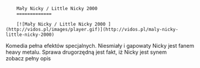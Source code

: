 
        Mały Nicky / Little Nicky 2000 
        =============
        
        [![Mały Nicky / Little Nicky 2000 ](http://vidos.pl/images/player.gif)](http://vidos.pl/maly-nicky-little-nicky-2000)
        
        
 Komedia pełna efektów specjalnych. Niesmiały i gapowaty Nicky jest fanem heavy metalu. Sprawa drugorzędną jest fakt, iż Nicky jest synem zobacz pełny opis
    